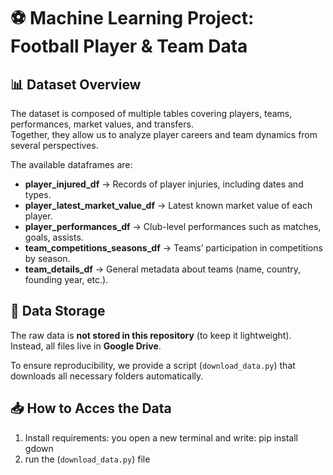 # ⚽ Machine Learning Project: Football Player & Team Data

## 📊 Dataset Overview
The dataset is composed of multiple tables covering players, teams, performances, market values, and transfers.  
Together, they allow us to analyze player careers and team dynamics from several perspectives.

The available dataframes are:

- **player_injured_df** → Records of player injuries, including dates and types.  
- **player_latest_market_value_df** → Latest known market value of each player.    
- **player_performances_df** → Club-level performances such as matches, goals, assists.    
- **team_competitions_seasons_df** → Teams’ participation in competitions by season.  
- **team_details_df** → General metadata about teams (name, country, founding year, etc.).  


## 📂 Data Storage
The raw data is **not stored in this repository** (to keep it lightweight).  
Instead, all files live in **Google Drive**.

To ensure reproducibility, we provide a script (`download_data.py`) that downloads all necessary folders automatically.


## 📥 How to Acces the Data
1. Install requirements:
you open a new terminal and write: pip install gdown
2. run the (`download_data.py`) file 
